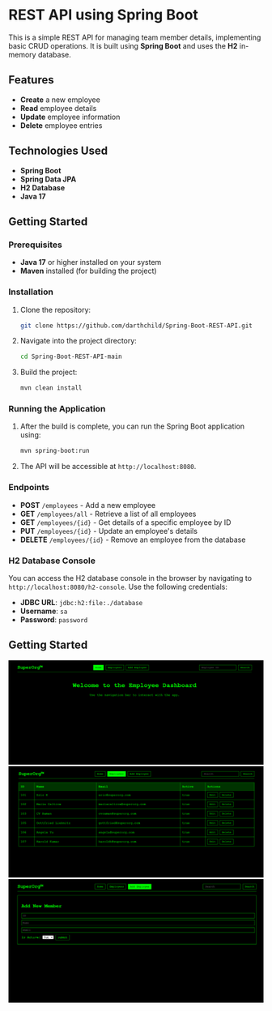 # REST API using Spring Boot

This is a simple REST API for managing team member details, implementing basic CRUD operations. It is built using **Spring Boot** and uses the **H2** in-memory database.

## Features

- **Create** a new employee
- **Read** employee details
- **Update** employee information
- **Delete** employee entries

## Technologies Used

- **Spring Boot**
- **Spring Data JPA**
- **H2 Database**
- **Java 17**

## Getting Started

### Prerequisites

- **Java 17** or higher installed on your system
- **Maven** installed (for building the project)

### Installation

1. Clone the repository:
   ```bash
   git clone https://github.com/darthchild/Spring-Boot-REST-API.git
   ```

2. Navigate into the project directory:
   ```bash
   cd Spring-Boot-REST-API-main
   ```

3. Build the project:
   ```bash
   mvn clean install
   ```

### Running the Application

1. After the build is complete, you can run the Spring Boot application using:
   ```bash
   mvn spring-boot:run
   ```

2. The API will be accessible at `http://localhost:8080`.

### Endpoints

- **POST** `/employees` - Add a new employee
- **GET** `/employees/all` - Retrieve a list of all employees
- **GET** `/employees/{id}` - Get details of a specific employee by ID
- **PUT** `/employees/{id}` - Update an employee's details
- **DELETE** `/employees/{id}` - Remove an employee from the database

### H2 Database Console

You can access the H2 database console in the browser by navigating to `http://localhost:8080/h2-console`. Use the following credentials:

- **JDBC URL**: `jdbc:h2:file:./database`
- **Username**: `sa`
- **Password**: `password`

## Getting Started

<img width=800 src="./src/main/resources/img/home.png">
<br>
<img width=800 src="./src/main/resources/img/getAll.png">
<br>
<img width=800 src="./src/main/resources/img/addNew.png">
